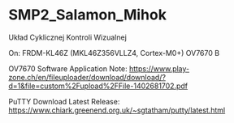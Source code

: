 # SMP2_Salamon_Mihok
Układ Cyklicznej Kontroli Wizualnej

On:
FRDM-KL46Z (MKL46Z356VLLZ4, Cortex-M0+)
OV7670 B

OV7670 Software Application Note:
https://www.play-zone.ch/en/fileuploader/download/download/?d=1&file=custom%2Fupload%2FFile-1402681702.pdf

PuTTY Download Latest Release:
https://www.chiark.greenend.org.uk/~sgtatham/putty/latest.html
